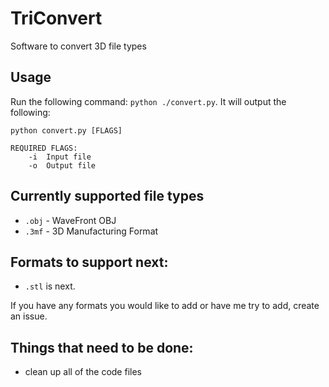# TriConvert
Software to convert 3D file types

## Usage

Run the following command: `python ./convert.py`. It will output the following:
```
python convert.py [FLAGS]

REQUIRED FLAGS:
    -i  Input file
    -o  Output file
```

## Currently supported file types
- `.obj` - WaveFront OBJ
- `.3mf` - 3D Manufacturing Format

## Formats to support next:
- `.stl` is next.

If you have any formats you would like to add or have me try to add, create an issue.

## Things that need to be done:
- clean up all of the code files
